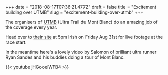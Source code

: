 +++
date = "2018-08-17T07:36:21.477Z"
draft = false
title = "Excitement building over UTMB"
slug = "excitement-building-over-utmb"
+++

The organisers of [UTMB](https://utmbmontblanc.com/en/) (Ultra Trail du Mont Blanc) do an amazing job of the coverage every year. 

  

Head over to [their site](https://utmbmontblanc.com/en/live/utmb) at 5pm Irish on Friday Aug 31st for live footage at the race start. 

  

In the meantime here's a lovely video by Salomon of brilliant ultra runner Ryan Sandes and his buddies doing a tour of Mont Blanc.

  

  
{{< youtube jHGooeiWFB4 >}}